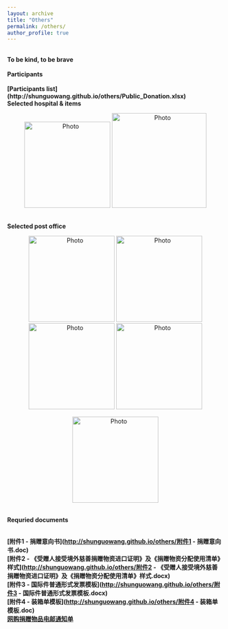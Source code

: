 ```yaml
---
layout: archive
title: "Others" 
permalink: /others/ 
author_profile: true
---
```


<br>
<b>To be kind, to be brave</b> <br>

<br>
<b>Participants</b> <br>
<br> <b>[Participants list](http://shunguowang.github.io/others/Public_Donation.xlsx)</b> 

<br>
<b>Selected hospital & items</b> <br>

<p align="center">
  <img src="http://shunguowang.github.io/others/Zhu.jpg" alt="Photo" style="width: 200px;"/> 
  <img src="http://shunguowang.github.io/others/Huang.png" alt="Photo" style="width: 220px;"/>
</p>

<br>
<b>Selected post office</b> <br>

<p align="center">
  <img src="http://shunguowang.github.io/others/sf1.png" alt="Photo" style="width: 200px;"/> 
  <img src="http://shunguowang.github.io/others/sf2.png" alt="Photo" style="width: 200px;"/>
  <img src="http://shunguowang.github.io/others/sf3.png" alt="Photo" style="width: 200px;"/> 
  <img src="http://shunguowang.github.io/others/sf4.png" alt="Photo" style="width: 200px;"/>
</p>

<p align="center">
  <img src="http://shunguowang.github.io/others/cainiao.jpg" alt="Photo" style="width: 200px;"/> 
</p>

<br>
<b>Requried documents</b> <br>

<br> <b>[附件1 - 捐赠意向书](http://shunguowang.github.io/others/附件1 - 捐赠意向书.doc)</b> 
<br> <b>[附件2 - 《受赠人接受境外慈善捐赠物资进口证明》及《捐赠物资分配使用清单》样式](http://shunguowang.github.io/others/附件2 - 《受赠人接受境外慈善捐赠物资进口证明》及《捐赠物资分配使用清单》样式.docx)</b> 
<br> <b>[附件3 - 国际件普通形式发票模板](http://shunguowang.github.io/others/附件3 - 国际件普通形式发票模板.docx)</b> 
<br> <b>[附件4 - 装箱单模板](http://shunguowang.github.io/others/附件4 - 装箱单模板.doc)</b> 
<br> <b>[网购捐赠物品电邮通知单](http://shunguowang.github.io/others/网购捐赠物品电邮通知单.doc)</b> 


